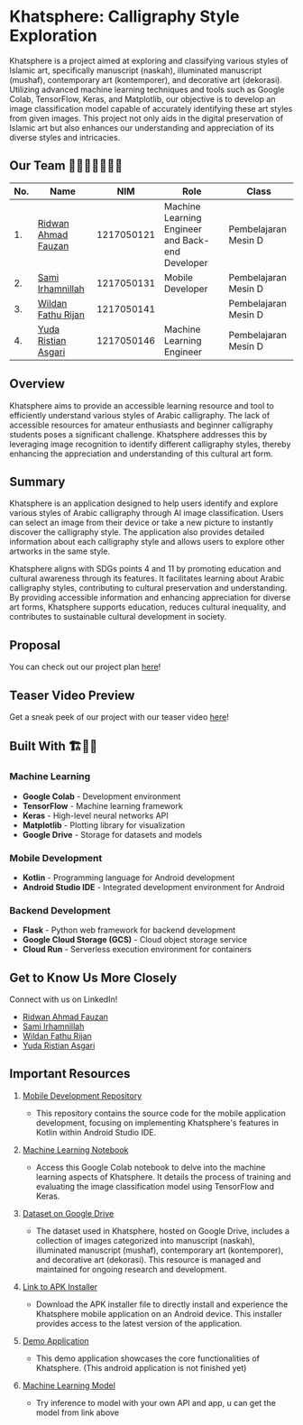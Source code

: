 # Khatsphere: Calligraphy Style Exploration

Khatsphere is a project aimed at exploring and classifying various styles of Islamic art, specifically manuscript (naskah), illuminated manuscript (mushaf), contemporary art (kontemporer), and decorative art (dekorasi). Utilizing advanced machine learning techniques and tools such as Google Colab, TensorFlow, Keras, and Matplotlib, our objective is to develop an image classification model capable of accurately identifying these art styles from given images. This project not only aids in the digital preservation of Islamic art but also enhances our understanding and appreciation of its diverse styles and intricacies.

## Our Team 🤝👥👨‍👨‍👦‍👦🚀

| No. | Name                                                   | NIM         | Role                                    | Class                    |
|-----|--------------------------------------------------------|-------------|-----------------------------------------|--------------------------|
| 1.  | [Ridwan Ahmad Fauzan](https://github.com/ridwanafazn)  | 1217050121 | Machine Learning Engineer and Back-end Developer | Pembelajaran Mesin D     |
| 2.  | [Sami Irhamnillah](https://github.com/samiirham220103) | 1217050131 | Mobile Developer                       | Pembelajaran Mesin D     |
| 3.  | [Wildan Fathu Rijan](https://github.com/idhan19)       | 1217050141 |                                           | Pembelajaran Mesin D     |
| 4.  | [Yuda Ristian Asgari](https://github.com/yudaristian22) | 1217050146 | Machine Learning Engineer               | Pembelajaran Mesin D     |


## Overview

Khatsphere aims to provide an accessible learning resource and tool to efficiently understand various styles of Arabic calligraphy. The lack of accessible resources for amateur enthusiasts and beginner calligraphy students poses a significant challenge. Khatsphere addresses this by leveraging image recognition to identify different calligraphy styles, thereby enhancing the appreciation and understanding of this cultural art form.

## Summary

Khatsphere is an application designed to help users identify and explore various styles of Arabic calligraphy through AI image classification. Users can select an image from their device or take a new picture to instantly discover the calligraphy style. The application also provides detailed information about each calligraphy style and allows users to explore other artworks in the same style.

Khatsphere aligns with SDGs points 4 and 11 by promoting education and cultural awareness through its features. It facilitates learning about Arabic calligraphy styles, contributing to cultural preservation and understanding. By providing accessible information and enhancing appreciation for diverse art forms, Khatsphere supports education, reduces cultural inequality, and contributes to sustainable cultural development in society.

## Proposal

You can check out our project plan [here](https://www.canva.com/design/DAGFBOtk_cs/xWaE3jOv2qPRjPbdsXF0rg/view?utm_content=DAGFBOtk_cs&utm_campaign=designshare&utm_medium=link&utm_source=editor)!

## Teaser Video Preview

Get a sneak peek of our project with our teaser video [here](https://www.instagram.com/reel/C63t4nzPKva/)!

## Built With 🏗️🔨🧱

### Machine Learning
- **Google Colab** - Development environment
- **TensorFlow** - Machine learning framework
- **Keras** - High-level neural networks API
- **Matplotlib** - Plotting library for visualization
- **Google Drive** - Storage for datasets and models

### Mobile Development
- **Kotlin** - Programming language for Android development
- **Android Studio IDE** - Integrated development environment for Android

### Backend Development
- **Flask** - Python web framework for backend development
- **Google Cloud Storage (GCS)** - Cloud object storage service
- **Cloud Run** - Serverless execution environment for containers


## Get to Know Us More Closely

Connect with us on LinkedIn!

- [Ridwan Ahmad Fauzan](https://www.linkedin.com/in/ridwanafazn/)
- [Sami Irhamnillah](https://www.linkedin.com/in/sami-irhamnillah/)
- [Wildan Fathu Rijan]()
- [Yuda Ristian Asgari](https://www.linkedin.com/in/yudaristianasgari/)

## Important Resources 

1. [Mobile Development Repository](https://github.com/samiirham220103/Khatsphere)
   - This repository contains the source code for the mobile application development, focusing on implementing Khatsphere's features in Kotlin within Android Studio IDE.

2. [Machine Learning Notebook](https://colab.research.google.com/drive/1WQ2HZlpK6mMMopNmFi17TxxBclUbxGfm?usp=sharing)
   - Access this Google Colab notebook to delve into the machine learning aspects of Khatsphere. It details the process of training and evaluating the image classification model using TensorFlow and Keras.

3. [Dataset on Google Drive](https://drive.google.com/drive/folders/1E5QCPpb61LkGeHX3TixAxLWBJZwd4sue?usp=drive_link)
   - The dataset used in Khatsphere, hosted on Google Drive, includes a collection of images categorized into manuscript (naskah), illuminated manuscript (mushaf), contemporary art (kontemporer), and decorative art (dekorasi). This resource is managed and maintained for ongoing research and development.

4. [Link to APK Installer](https://drive.google.com/file/d/1ElI5xLu3ps43leOee3x1q-U7gIJEU33t/view?usp=sharing)
   - Download the APK installer file to directly install and experience the Khatsphere mobile application on an Android device. This installer provides access to the latest version of the application.

5. [Demo Application](https://drive.google.com/file/d/16df_mFf-sFAMbJ_c_2SzKDB9kA2eoA0J/view?usp=drive_link)
   - This demo application showcases the core functionalities of Khatsphere. (This android application is not finished yet)

6. [Machine Learning Model](https://drive.google.com/file/d/1VdUmfb6BbgZtzWvX716PGIDr1YfyUVF8/view?usp=drive_link)
   - Try inference to model with your own API and app, u can get the model from link above
